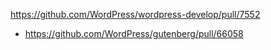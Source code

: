 https://github.com/WordPress/wordpress-develop/pull/7552

* https://github.com/WordPress/gutenberg/pull/66058
